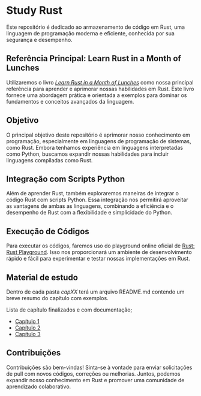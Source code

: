 # Study Rust

Este repositório é dedicado ao armazenamento de código em Rust, uma linguagem de programação moderna e eficiente, conhecida por sua segurança e desempenho.

## Referência Principal: Learn Rust in a Month of Lunches

Utilizaremos o livro [_Learn Rust in a Month of Lunches_](https://www.manning.com/books/learn-rust-in-a-month-of-lunches) como nossa principal referência para aprender e aprimorar nossas habilidades em Rust. Este livro fornece uma abordagem prática e orientada a exemplos para dominar os fundamentos e conceitos avançados da linguagem.

## Objetivo

O principal objetivo deste repositório é aprimorar nosso conhecimento em programação, especialmente em linguagens de programação de sistemas, como Rust. Embora tenhamos experiência em linguagens interpretadas como Python, buscamos expandir nossas habilidades para incluir linguagens compiladas como Rust.

## Integração com Scripts Python

Além de aprender Rust, também exploraremos maneiras de integrar o código Rust com scripts Python. Essa integração nos permitirá aproveitar as vantagens de ambas as linguagens, combinando a eficiência e o desempenho de Rust com a flexibilidade e simplicidade do Python.

## Execução de Códigos

Para executar os códigos, faremos uso do playground online oficial de [ Rust: Rust Playground](https://play.rust-lang.org/?version=stable&mode=debug&edition=2021). Isso nos proporcionará um ambiente de desenvolvimento rápido e fácil para experimentar e testar nossas implementações em Rust.

## Material de estudo

Dentro de cada pasta _capXX_ terá um arquivo README.md contendo um breve resumo do capítulo com exemplos.

Lista de capítulo finalizados e com documentação;

- [Capítulo 1](src/cap01/README.md)
- [Capítulo 2](src/cap02/README.md)
- [Capítulo 3](src/cap03/README.md)

## Contribuições

Contribuições são bem-vindas! Sinta-se à vontade para enviar solicitações de pull com novos códigos, correções ou melhorias. Juntos, podemos expandir nosso conhecimento em Rust e promover uma comunidade de aprendizado colaborativo.
